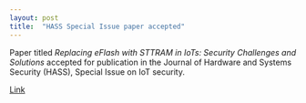 ```yaml
---
layout: post
title:  "HASS Special Issue paper accepted"
---
```

Paper titled _Replacing eFlash with STTRAM in IoTs: Security Challenges and Solutions_ accepted for publication in the Journal of Hardware and Systems Security (HASS), Special Issue on IoT security.

[Link](https://doi.org/10.1007/s41635-017-0026-x)
